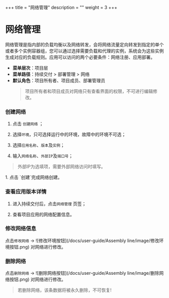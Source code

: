﻿+++
title = "网络管理"
description = ""
weight = 3
+++

# 网络管理

网络管理是指内部的负载均衡以及网络转发，会将网络流量定向转发到指定的单个或者多个实例容器组，您可以通过选择需要负载和代理的实例，系统会为这些实例生成对应的负载规则。应用可以访问的两个必要条件：网络注册、应用部署。
    
  - **菜单层次**：项目层
  - **菜单路径**：持续交付 >  部署管理 > 网络
  - **默认角色**：项目所有者、项目成员、部署管理员
    <blockquote class="note">
         项目所有者和项目成员对网络只有查看界面的权限，不可进行编辑修改。
      </blockquote>

### 创建网络

 1. 点击 `创建网络` ；

 1. 选择`环境`，只可选择运行中的环境，故障中的环境不可选；

 1. 选择`应用名称`、`版本`及`实例`；

 1. 输入`网络名称`、`外部IP`及`端口号`；
<blockquote class="note">
         外部IP为选填项，需要外部网络访问时填写。
      </blockquote>
 1. 点击 `创建`完成网络创建。

### 查看应用版本详情

 1. 进入持续交付后，点击`网络管理` 页签；

 1. 查看项目应用的网络配置信息。


### 修改网络信息

点击`修改网络` → ![修改环境按钮](/docs/user-guide/Assembly line/image/修改环境按钮.png) 对网络进行修改。

### 删除网络

点击`删除网络` → ![删除网络按钮](/docs/user-guide/Assembly line/image/删除网络按钮.png) 对网络进行修改。
<blockquote class="warning">
         若删除网络，该条数据将被永久删除，不可恢复!
      </blockquote>